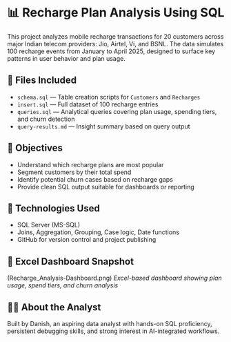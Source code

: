 # 📊 Recharge Plan Analysis Using SQL

This project analyzes mobile recharge transactions for 20 customers across major Indian telecom providers: Jio, Airtel, Vi, and BSNL. The data simulates 100 recharge events from January to April 2025, designed to surface key patterns in user behavior and plan usage.

## 📁 Files Included

- `schema.sql` — Table creation scripts for `Customers` and `Recharges`
- `insert.sql` — Full dataset of 100 recharge entries
- `queries.sql` — Analytical queries covering plan usage, spending tiers, and churn detection
- `query-results.md` — Insight summary based on query output

## 🎯 Objectives

- Understand which recharge plans are most popular
- Segment customers by their total spend
- Identify potential churn cases based on recharge gaps
- Provide clean SQL output suitable for dashboards or reporting

## 🔧 Technologies Used

- SQL Server (MS-SQL)
- Joins, Aggregation, Grouping, Case logic, Date functions
- GitHub for version control and project publishing
  
## 📸 Excel Dashboard Snapshot

(Recharge_Analysis-Dashboard.png)
*Excel-based dashboard showing plan usage, spend tiers, and churn analysis*

## 👨‍💼 About the Analyst

Built by Danish, an aspiring data analyst with hands-on SQL proficiency, persistent debugging skills, and strong interest in AI-integrated workflows.
